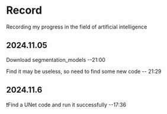 # Record
Recording my progress in the field of artificial intelligence
## 2024.11.05
  Download segmentation_models --21:00
  
  Find it may be useless, so need to find some new code -- 21:29


## 2024.11.6
  ❗Find a UNet code and run it successfully --17:36 
